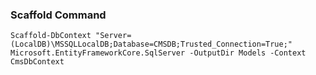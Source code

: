 ### Scaffold Command

`Scaffold-DbContext "Server=(LocalDB)\MSSQLLocalDB;Database=CMSDB;Trusted_Connection=True;" Microsoft.EntityFrameworkCore.SqlServer -OutputDir Models -Context CmsDbContext`